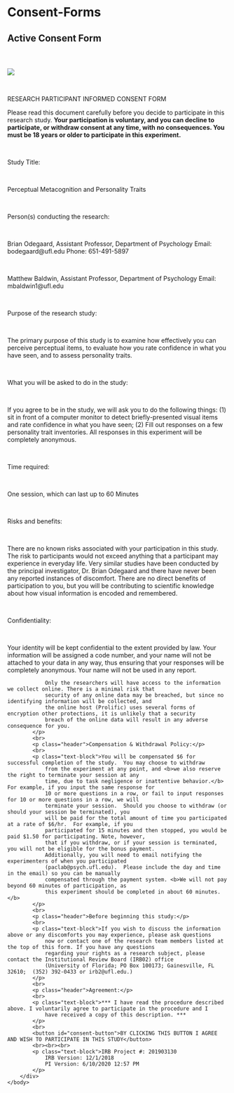 # Consent-Forms

## Active Consent Form
<html>
    <header>
        <link href="style.css" rel="stylesheet" type="text/css"></link>
    </header>
    <body>
        <div id="page-border">
            <p><img src="logo.png"/></p>
            <br>
            <p id="title" class="header">RESEARCH PARTICIPANT INFORMED CONSENT FORM</p>
            <p class="text-block">Please read this document carefully before you decide to participate in this research study. <b>Your
                participation is voluntary, and you can decline to participate, or withdraw consent at any time,
                with no consequences.  You must be 18 years or older to participate in this experiment.</b>
            </p>
            <br>
            <p class="header">Study Title:</p>
            <br>
            <p>Perceptual Metacognition and Personality Traits</p>
            <br>
            <p class="header">Person(s) conducting the research:</p>
            <br>
            <p class="text-block">Brian Odegaard, Assistant Professor, Department of Psychology 
                Email: bodegaard@ufl.edu
                Phone: 651-491-5897
            </p>
            <br>
            <p class="text-block">Matthew Baldwin, Assistant Professor, Department of Psychology
                Email: mbaldwin1@ufl.edu                
            </p>
            <br>
            <p class="header">Purpose of the research study:</p>
            <br>
            <p class="text-block">The primary purpose of this study is to examine how effectively you can perceive perceptual items, to 
                evaluate how you rate confidence in what you have seen, and to assess personality traits.
            </p>
            <br>
            <p class="header">What you will be asked to do in the study: </p>
            <br>
            <p class="text-block">If you agree to be in the study, we will ask you to do the following things: (1) sit in front of a computer 
                monitor to detect briefly-presented visual items and rate confidence in what you have seen; (2) Fill out 
                responses on a few personality trait inventories.  All responses in this experiment will be completely 
                anonymous.  
            </p>
            <br>
            <p class="header">Time required:</p>
            <br>
            <p class="text-block">One session, which can last up to 60 Minutes</p>
            <br>
            <p class="header">Risks and benefits:</p>
            <br>
            <p class="text-block">There are no known risks associated with your participation in this study. The risk to participants
                would not exceed anything that a participant may experience in everyday life. Very similar
                studies have been conducted by the principal investigator, Dr. Brian Odegaard and there have never been 
                any reported instances of discomfort. There are no direct benefits of participation to you, but you will be 
                contributing to scientific knowledge about how visual information is encoded and remembered.
            </p>
            <br>
            <p class="header">Confidentiality:</p>
            <br>
            <p class="text-block">Your identity will be kept confidential to the extent provided by law. Your information will be assigned a 
                code number, and your name will not be attached to your data in any way, thus ensuring that your 
                responses will be completely anonymous.  Your name will not be used in any report.

                Only the researchers will have access to the information we collect online. There is a minimal risk that 
                security of any online data may be breached, but since no identifying information will be collected, and 
                the online host (Prolific) uses several forms of encryption other protections, it is unlikely that a security 
                breach of the online data will result in any adverse consequence for you.
            </p>
            <br>
            <p class="header">Compensation & Withdrawal Policy:</p>
            <br>
            <p class="text-block">You will be compensated $6 for successful completion of the study.  You may choose to withdraw 
                from the experiment at any point, and <b>we also reserve the right to terminate your session at any 
                time, due to task negligence or inattentive behavior.</b> For example, if you input the same response for 
                10 or more questions in a row, or fail to input responses for 10 or more questions in a row, we will 
                terminate your session.  Should you choose to withdraw (or should your session be terminated), you 
                will be paid for the total amount of time you participated at a rate of $6/hr.  For example, if you 
                participated for 15 minutes and then stopped, you would be paid $1.50 for participating. Note, however, 
                that if you withdraw, or if your session is terminated, you will not be eligible for the bonus payment. 
                Additionally, you will need to email notifying the experimenters of when you participated 
                (paclab@psych.ufl.edu).  Please include the day and time in the email) so you can be manually 
                compensated through the payment system. <b>We will not pay beyond 60 minutes of participation, as 
                this experiment should be completed in about 60 minutes.</b>
            </p>
            <br>
            <p class="header">Before beginning this study:</p>
            <br>
            <p class="text-block">If you wish to discuss the information above or any discomforts you may experience, please ask questions 
                now or contact one of the research team members listed at the top of this form. If you have any questions 
                regarding your rights as a research subject, please contact the Institutional Review Board (IRB02) office 
                (University of Florida; PO Box 100173; Gainesville, FL 32610;  (352) 392-0433 or irb2@ufl.edu.)
            </p>
            <br>
            <p class="header">Agreement:</p>
            <br>
            <p class="text-block">*** I have read the procedure described above. I voluntarily agree to participate in the procedure and I 
                have received a copy of this description. ***
            </p>
            <br>
            <button id="consent-button">BY CLICKING THIS BUTTON I AGREE AND WISH TO PARTICIPATE IN THIS STUDY</button>
            <br><br><br>
            <p class="text-block">IRB Project #: 201903130
                IRB Version: 12/1/2018
                PI Version: 6/10/2020 12:57 PM
            </p>
        </div>
    </body>
</html>
